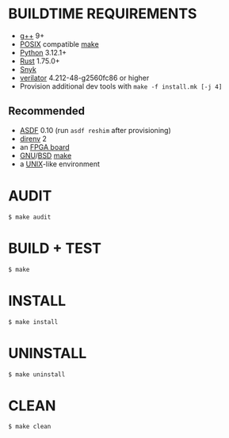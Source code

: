 # BUILDTIME REQUIREMENTS

* [g++](https://gcc.gnu.org/) 9+
* [POSIX](https://pubs.opengroup.org/onlinepubs/9799919799/) compatible [make](https://en.wikipedia.org/wiki/Make_(software))
* [Python](https://www.python.org/) 3.12.1+
* [Rust](https://www.rust-lang.org/en-US/) 1.75.0+
* [Snyk](https://snyk.io/)
* [verilator](https://www.veripool.org/verilator/) 4.212-48-g2560fc86 or higher
* Provision additional dev tools with `make -f install.mk [-j 4]`

## Recommended

* [ASDF](https://asdf-vm.com/) 0.10 (run `asdf reshim` after provisioning)
* [direnv](https://direnv.net/) 2
* an [FPGA board](https://www.amazon.com/FPGA-Boards/s?k=FPGA+Boards)
* [GNU](https://www.gnu.org/)/[BSD](https://en.wikipedia.org/wiki/Berkeley_Software_Distribution) [make](https://en.wikipedia.org/wiki/Make_(software))
* a [UNIX](https://en.wikipedia.org/wiki/Unix)-like environment

# AUDIT

```console
$ make audit
```

# BUILD + TEST

```console
$ make
```

# INSTALL

```console
$ make install
```

# UNINSTALL

```console
$ make uninstall
```

# CLEAN

```console
$ make clean
```
